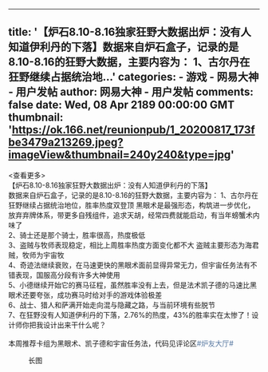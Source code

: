 
---
title: '【炉石8.10-8.16独家狂野大数据出炉：没有人知道伊利丹的下落】数据来自炉石盒子，记录的是8.10-8.16的狂野大数据，主要内容为：
1、古尔丹在狂野继续占据统治地...'
categories: 
    - 游戏
    - 网易大神 - 用户发帖
author: 网易大神 - 用户发帖
comments: false
date: Wed, 08 Apr 2189 00:00:00 GMT
thumbnail: 'https://ok.166.net/reunionpub/1_20200817_173fbe3479a213269.jpeg?imageView&thumbnail=240y240&type=jpg'
---

<div>   
<div class="feed-card__subject mb-m feed-card-ellipsis"><div class="feed-card-ellipsis__text-container"><div class="feed-card-ellipsis__more is-placeholder"><查看更多></div> <div class="feed-card-ellipsis__text feed-text">【炉石8.10-8.16独家狂野大数据出炉：没有人知道伊利丹的下落】<br class="br">数据来自炉石盒子，记录的是8.10-8.16的狂野大数据，主要内容为：
1、古尔丹在狂野继续占据统治地位，胜率热度双登顶
黑眼术是最强形态，构筑进一步优化，放弃弃牌体系，带更多自残组件，追求天胡，经常四费就能启动，有当年螃蟹术内味了<br class="br">
2、骑士还是那个骑士，胜率很高，热度极低<br class="br">
3、盗贼与牧师表现稳定，相比上周胜率热度方面变化都不大
盗贼主要形态为海君贼，牧师为宇宙牧<br class="br">
4、奇迹法继续衰败，在马速更快的黑眼术面前显得异常无力，但宇宙任务法有不错表现，国服高分段有许多大神使用<br class="br">
5、小德继续开始它的赛马征程，虽然胜率没有上去，但是法术凯子德的马速比黑眼术还要夸张，成功赛马时给对手的游戏体验极差<br class="br">
6、战士、猎人和萨满开始走向混与隐藏之路，与当前环境有些脱节<br class="br">
7、在狂野没有人知道伊利丹的下落，2.76%的热度，43%的胜率实在太惨了！设计师你把我设计出来干什么呢？<br class="br"><br class="br">本周推荐卡组为黑眼术、凯子德和宇宙任务法，代码见评论区<font class="highlight" color="#5778a1">#炉友大厅#</font></div></div></div> <div class="feed-card__rich"><!----> <div class="feed-card__image mb-m"><div itemscope="itemscope" itemtype="http://schema.org/ImageGallery" class="image-gallery image-gallery--speed-dial"><figure itemprop="associatedMedia" itemscope="itemscope" itemtype="http://schema.org/ImageObject" class="image-object"><a itemprop="contentUrl" href="https://ok.166.net/reunionpub/1_20200817_173fbe3479a213269.jpeg" data-w="750" data-h="2209"><em class="image-object__pic"><img src="https://ok.166.net/reunionpub/1_20200817_173fbe3479a213269.jpeg?imageView&thumbnail=240y240&type=jpg" itemprop="thumbnail" hidden="hidden" referrerpolicy="no-referrer"></em></a> <span class="image-object__tag image-object__tag--bottom-right">
    长图
  </span></figure><figure itemprop="associatedMedia" itemscope="itemscope" itemtype="http://schema.org/ImageObject" class="image-object"><a itemprop="contentUrl" href="https://ok.166.net/reunionpub/1_20200817_173fbe3479a222179.jpeg" data-w="500" data-h="733"><em class="image-object__pic"><img src="https://ok.166.net/reunionpub/1_20200817_173fbe3479a222179.jpeg?imageView&thumbnail=240y240&type=jpg" itemprop="thumbnail" hidden="hidden" referrerpolicy="no-referrer"></em></a> <!----></figure><figure itemprop="associatedMedia" itemscope="itemscope" itemtype="http://schema.org/ImageObject" class="image-object"><a itemprop="contentUrl" href="https://ok.166.net/reunionpub/1_20200817_173fbe3479a942289.jpeg" data-w="500" data-h="733"><em class="image-object__pic"><img src="https://ok.166.net/reunionpub/1_20200817_173fbe3479a942289.jpeg?imageView&thumbnail=240y240&type=jpg" itemprop="thumbnail" hidden="hidden" referrerpolicy="no-referrer"></em></a> <!----></figure><figure itemprop="associatedMedia" itemscope="itemscope" itemtype="http://schema.org/ImageObject" class="image-object"><a itemprop="contentUrl" href="https://ok.166.net/reunionpub/1_20200817_173fbe3479a703594.jpeg" data-w="500" data-h="733"><em class="image-object__pic"><img src="https://ok.166.net/reunionpub/1_20200817_173fbe3479a703594.jpeg?imageView&thumbnail=240y240&type=jpg" itemprop="thumbnail" hidden="hidden" referrerpolicy="no-referrer"></em></a> <!----></figure></div></div> <!----> <!----> <!----> <!----></div>  
</div>
            